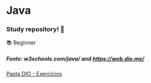 # Java 
### Study repository! 📖
📚 Beginner
##### Fonte: w3schools.com/java/ and https://web.dio.me/

[Pasta DIO - Exercícios](https://github.com/Tati-Ramos/Java/tree/main/Java/src/digital/innovation/one)
